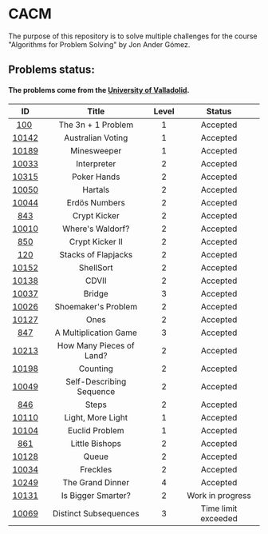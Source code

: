 # CACM

The purpose of this repository is to solve multiple challenges for the course "Algorithms for Problem Solving" by Jon Ander Gómez.

## Problems status:

#### The problems come from the [University of Valladolid](uva.onlinejudge.org).

<center>

| ID | Title | Level | Status |
|:--:|:-----:|:-----:|:------:|
| [100](./N00100) | The 3n + 1 Problem | 1 | Accepted
| [10142](./N10142) | Australian Voting | 1 | Accepted
| [10189](./N10189) | Minesweeper | 1 | Accepted
| [10033](./N10033) | Interpreter | 2 | Accepted
| [10315](./N10315) | Poker Hands | 2 | Accepted
| [10050](./N10050) | Hartals | 2 | Accepted
| [10044](./N10044) | Erdös Numbers | 2 | Accepted
| [843](./N00843) | Crypt Kicker | 2 | Accepted
| [10010](./N10010) | Where's Waldorf? | 2 | Accepted
| [850](./N00850) | Crypt Kicker II | 2 | Accepted
| [120](./N00120) | Stacks of Flapjacks | 2 | Accepted
| [10152](./N10152) | ShellSort | 2 | Accepted
| [10138](./N10138) | CDVII | 2 | Accepted
| [10037](./N10037) | Bridge | 3 | Accepted
| [10026](./N10026) | Shoemaker's Problem | 2 | Accepted
| [10127](./N10127) | Ones | 2 | Accepted
| [847](./N00847) | A Multiplication Game | 3 | Accepted
| [10213](./N10213) | How Many Pieces of Land? | 2 | Accepted
| [10198](./N10198) | Counting | 2 | Accepted
| [10049](./N10049) | Self-Describing Sequence | 2 | Accepted
| [846](./N00846) | Steps | 2 | Accepted
| [10110](./N10110) | Light, More Light | 1 | Accepted
| [10104](./N10104) | Euclid Problem | 1 | Accepted
| [861](./N00861) | Little Bishops | 2 | Accepted
| [10128](./N10128) | Queue | 2 | Accepted
| [10034](./N10034) | Freckles | 2 | Accepted
| [10249](./N10249) | The Grand Dinner | 4 | Accepted
| [10131](./N10131) | Is Bigger Smarter? | 2 | Work in progress
| [10069](./N10069) | Distinct Subsequences | 3 | Time limit exceeded

</center>
